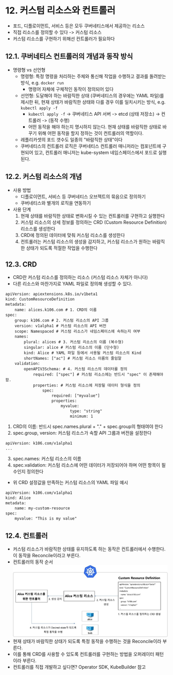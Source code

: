 # 12. 커스텀 리소스와 컨트롤러
- 포드, 디플로이먼트, 서비스 등은 모두 쿠버네티스에서 제공하는 리소스
- 직접 리소스를 정의할 수 있다 -> 커스텀 리소스
- 커스텀 리소스를 구현하기 위해선 컨트롤러가 필요하다
## 12.1. 쿠버네티스 컨트롤러의 개념과 동작 방식
- 명령형 vs 선언형
	- 명령형: 특정 명령을 처리하는 주체와 통신해 작업을 수행하고 결과를 돌려받는 방식, e.g. `docker run`
		- 명령어 자체에 구체적인 동작이 정의되어 있다
	- 선언형: 도달해야 하는 바람직한 상태 (쿠버네티스의 경우에는 YAML 파일)를 제시한 뒤, 현재 상태가 바람직한 상태와 다를 경우 이를 일치시키는 방식, e.g. `kubectl apply -f`
		- `kubectl apply -f` -> 쿠버네티스 API 서버 -> etcd (상태 저장소) -> 컨트롤러 -> (동작 수행)
		- 어떤 동작을 해야 하는지 명시하지 않는다. 현재 상태를 바람직한 상태로 바꾸기 위해 어떤 동작을 할지 정하는 것이 컨트롤러의 역할이다.
	- 레플리카셋의 포드 갯수도 일종의 "바람직한 상태"이다
	- 쿠버네티스의 컨트롤러 로직은 쿠버네티스 컨트롤러 매니저라는 컴포넌트에 구현되어 있고, 컨트롤러 매니저는 kube-system 네임스페이스에서 포드로 실행된다.

## 12.2. 커스텀 리소스의 개념
- 사용 방법
	- 디플로이먼트, 서비스 등 쿠버네티스 오브젝트의 묶음으로 정의하기
	- 쿠버네티스와 별개의 로직을 연동하기
- 사용 단계
	1. 현재 상태를 바람직한 상태로 변화시킬 수 있는 컨트롤러를 구현하고 실행한다
	2. 커스텀 리소스의 상세 정보를 정의하는 CRD (Custom Resource Definition) 리소스를 생성한다
	3. CRD에 정의된 데이터에 맞춰 커스텀 리소스를 생성한다
	4. 컨트롤러는 커스텀 리소스의 생성을 감지하고, 커스텀 리소스가 원하는 바람직한 상태가 되도록 적절한 작업을 수행한다

## 12.3. CRD
- CRD란 커스텀 리소스를 정의하는 리소스 (커스텀 리소스 자체가 아니다)
- 다른 리소스와 마찬가지로 YAML 파일로 정의해 생성할 수 있다.
```
apiVersion: apiextensions.k8s.io/v1beta1
kind: CustomResourceDefinition
metadata:
	name: alices.k106.com # 1. CRD의 이름
spec:
	group: k106.com # 2. 커스텀 리소스의 API 그룹
	version: v1alpha1 # 커스텀 리소스의 API 버전
	scope: Namespaced # 커스텀 리소스가 네임스페이스에 속하는지 여부
	names:
		plural: alices # 3. 커스텀 리소스의 이름 (복수형)
		singular: alice # 커스텀 리소스의 이름 (단수형)
		kind: Alice # YAML 파일 등에서 사용될 커스텀 리소스의 Kind
		shortNames: ["ac"] # 커스텀 리소스 이름의 줄임말
	validation:
		openAPIV3Schema: # 4. 커스텀 리소스의 데이터를 정의
			required: ["spec"] # 커스텀 리소스에는 반드시 "spec" 이 존재해야 함.
			properties: # 커스텀 리소스에 저장될 데이터 형식을 정의
				spec:
					required: ["myvalue"]
					properties:
						myvalue:
							type: "string"
							minimum: 1
```
1. CRD의 이름: 반드시 spec.names.plural + "." + spec.group의 형태여야 한다
2. spec.group, version: 커스텀 리소스가 속할 API 그룹과 버전을 설정한다
```
apiVersion: k106.com/v1alpha1
...
```
3. spec.names: 커스텀 리소스의 이름
4. spec.validation: 커스텀 리소스에 어떤 데이터가 저장되어야 하며 어떤 항목이 필수인지 정의한다
- 위 CRD 설정값을 만족하는 커스텀 리소스의 YAML 파일 예시
```
apiVersion: k106.com/v1alpha1
kind: Alice
metadata:
	name: my-custom-resource
spec:
	myvalue: "This is my value"
```

## 12.4. 컨트롤러
- 커스텀 리소스가 바람직한 상태를 유지하도록 하는 동작은 컨트롤러에서 수행한다. 이 동작을 Reconcile이라고 부른다.
- 컨트롤러의 동작 순서
![CRD](./crd.jpg)
- 현재 상태가 바람직한 상태가 되도록 특정 동작을 수행하는 것을 Reconcile이라 부른다.
- 이를 통해 CRD를 사용할 수 있도록 컨트롤러를 구현하는 방법을 오퍼레이터 패턴이라 부른다.
- 컨트롤러를 직접 개발하고 싶다면? Operator SDK, KubeBuilder 참고